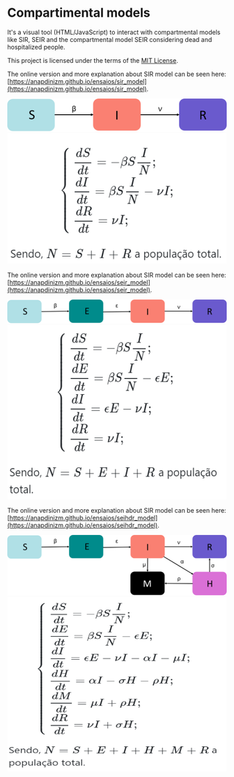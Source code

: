 # Compartimental models

It's a visual tool (HTML/JavaScript) to interact with compartmental models like SIR, SEIR and the compartmental model SEIR considering dead and hospitalized people.

This project is licensed under the terms of the [MIT License](https://mit-license.org/).

The online version and more explanation about SIR model can be seen here: [https://anapdinizm.github.io/ensaios/sir_model](https://anapdinizm.github.io/ensaios/sir_model).

<img src="/images/sir_model.png" alt="Compartimentos do modelo SIR"  title="Compartimentos do modelo SIR" />

<img src="/images/sir_ode.png" alt="ODEs SIR" style="width:541px;height:300px;" title="ODEs SIR" />

The online version and more explanation about SIR model can be seen here: [https://anapdinizm.github.io/ensaios/seir_model](https://anapdinizm.github.io/ensaios/seir_model).

<img src="/images/seir_model.png" alt="Compartimentos do modelo SEIR" title="Compartimentos do modelo SEIR" />

<img src="/images/seir_ode.png" alt="ODEs SEIR" style="width:541px;height:400px;" title="ODEs SEIR" />

The online version and more explanation about SIR model can be seen here: [https://anapdinizm.github.io/ensaios/seihdr_model](https://anapdinizm.github.io/ensaios/seihdr_model).

<img src="/images/seihdr_model.png" alt="Compartimentos do modelo SEIR + Hospitalizados e Mortos" title="Compartimentos do modelo SEIR + Hospitalizados e Mortos" />

<img src="/images/seihdr_ode.png" alt="ODEs SEIR + Hospitalizados e Mortos" style="width:541px;height:400px;" title="ODEs SEIR + Hospitalizados e Mortos" />



